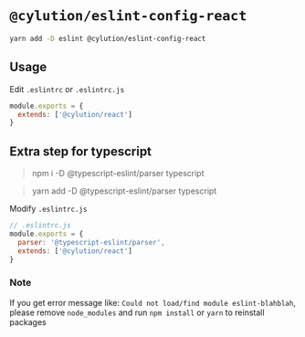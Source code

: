 # `@cylution/eslint-config-react`

```bash
yarn add -D eslint @cylution/eslint-config-react
```
## Usage

Edit ``.eslintrc`` or ``.eslintrc.js``
```js
module.exports = {
  extends: ['@cylution/react']
}
```

## Extra step for typescript
> npm i -D @typescript-eslint/parser typescript

> yarn add -D @typescript-eslint/parser typescript

Modify `.eslintrc.js`
```js
// .eslintrc.js
module.exports = {
  parser: '@typescript-eslint/parser',
  extends: ['@cylution/react']
}
```

### Note
If you get error message like: `Could not load/find module eslint-blahblah`, please remove `node_modules` and run `npm install` or `yarn` to reinstall packages

